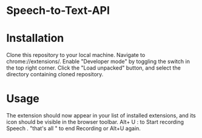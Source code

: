 # Speech-to-Text-API

# Installation
Clone this repository to your local machine.
Navigate to chrome://extensions/.
Enable "Developer mode" by toggling the switch in the top right corner.
Click the "Load unpacked" button, and select the directory containing cloned repository.

 # Usage
The extension should now appear in your list of installed extensions, and its icon should be visible in the browser toolbar.
Alt+ U : to Start recording Speech .
"that's all " to end Recording or Alt+U again.
